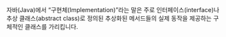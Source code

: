 자바(Java)에서 “구현체(Implementation)”라는 말은 주로 인터페이스(interface)나 추상 클래스(abstract class)로 정의된 추상화된 메서드들의 실제 동작을 제공하는 구체적인 클래스를 가리킵니다.
